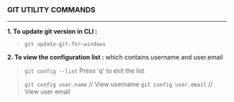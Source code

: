 ### GIT UTILITY COMMANDS
---
**1. To update git version in CLI :**
>```git update-git-for-windows```

**2. To view the configuration list :** 
which contains username and user.email
>```git config --list```
Press 'q' to exit the list

>```git config user.name```     // View username
>```git config user.email```    // View user email




